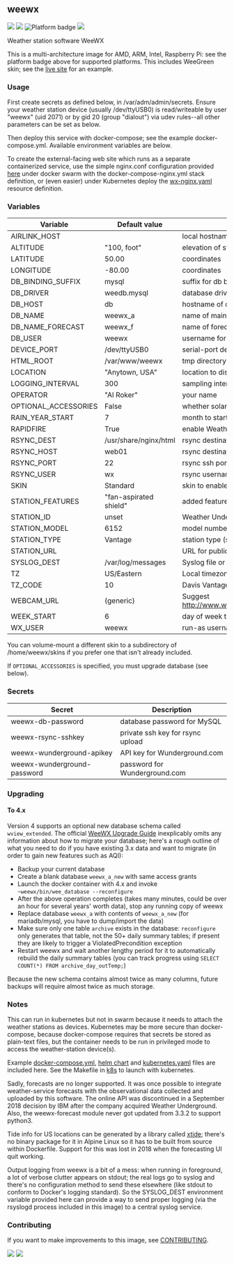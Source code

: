 ## weewx
[![](https://img.shields.io/docker/v/instantlinux/weewx?sort=date)](https://hub.docker.com/r/instantlinux/weewx/tags "Version badge") [![](https://img.shields.io/docker/image-size/instantlinux/weewx?sort=date)](https://github.com/instantlinux/docker-tools/tree/main/images/weewx "Image badge") ![](https://img.shields.io/badge/platform-amd64%20arm64%20arm%2Fv6%20arm%2Fv7-blue "Platform badge") [![](https://img.shields.io/badge/dockerfile-latest-blue)](https://gitlab.com/instantlinux/docker-tools/-/blob/main/images/weewx/Dockerfile "dockerfile")

Weather station software WeeWX

This is a multi-architecture image for AMD, ARM, Intel, Raspberry Pi: see the platform badge above for supported platforms. This includes WeeGreen skin; see the [live site](http://wx.ci.net) for an example.

### Usage

First create secrets as defined below, in /var/adm/admin/secrets.
Ensure your weather station device (usually /dev/ttyUSB0) is
read/writeable by user "weewx" (uid 2071) or by gid 20 (group
"dialout") via udev rules--all other parameters can be set as below.

Then deploy this service with docker-compose; see the example
docker-compose.yml. Available environment variables are below.

To create the external-facing web site which runs as a separate
containerized service, use the simple nginx.conf configuration
provided [here](https://github.com/instantlinux/docker-tools/blob/main/images/weewx/nginx.conf) under docker swarm with the docker-compose-nginx.yml stack
definition, or (even easier) under Kubernetes deploy the
[wx-nginx.yaml](https://github.com/instantlinux/docker-tools/blob/main/k8s/wx-nginx.yaml) resource definition.

### Variables

| Variable | Default value | Description |
| -------- | ------------- | ----------- |
| AIRLINK_HOST | | local hostname or IP of AirLink AQI sensor, if installed|
| ALTITUDE | "100, foot" | elevation of station |
| LATITUDE | 50.00 | coordinates |
| LONGITUDE | -80.00 | coordinates  |
| DB_BINDING_SUFFIX | mysql | suffix for db binding stanzas |
| DB_DRIVER | weedb.mysql | database driver |
| DB_HOST | db | hostname of db |
| DB_NAME | weewx_a | name of main archive database |
| DB_NAME_FORECAST | weewx_f | name of forecast database (deprecated) |
| DB_USER | weewx | username for db |
| DEVICE_PORT | /dev/ttyUSB0 | serial-port device |
| HTML_ROOT | /var/www/weewx | tmp directory for generating html/png images |
| LOCATION | "Anytown, USA" | location to display in banner |
| LOGGING_INTERVAL | 300 | sampling interval |
| OPERATOR | "Al Roker" | your name |
| OPTIONAL_ACCESSORIES | False | whether solar, UV or AQI sensors installed |
| RAIN_YEAR_START | 7 | month to start collecting annual rain data |
| RAPIDFIRE | True | enable Weather Underground realtime updates |
| RSYNC_DEST | /usr/share/nginx/html | rsync destination path |
| RSYNC_HOST | web01 | rsync destination host |
| RSYNC_PORT | 22 | rsync ssh port |
| RSYNC_USER | wx | rsync username |
| SKIN | Standard | skin to enable (Seasons, Standard, WeeGreen) |
| STATION_FEATURES | "fan-aspirated shield" | added features |
| STATION_ID | unset | Weather Underground station ID |
| STATION_MODEL | 6152 | model number of station |
| STATION_TYPE | Vantage | station type (see [usersguide](http://www.weewx.com/docs/usersguide.htm) |
| STATION_URL | | URL for public registration at weewx.com, if desired |
| SYSLOG_DEST | /var/log/messages | Syslog file or TCP dest (@@host:port) |
| TZ | US/Eastern | Local timezone |
| TZ_CODE | 10 | Davis VantagePro timezone code see [index](https://www.manualslib.com/manual/586601/Davis-Vantage-Pro.html?page=39) |
| WEBCAM_URL | (generic) | Suggest http://www.wunderground.com/webcams/<yourID>/1/show.html |
| WEEK_START | 6 | day of week to start weekly data (0 = Mon) |
| WX_USER | weewx | run-as username |

You can volume-mount a different skin to a subdirectory of /home/weewx/skins if you prefer one that isn't already included.

If `OPTIONAL_ACCESSORIES` is specified, you must upgrade database (see below).

### Secrets

Secret | Description
------ | -----------
weewx-db-password | database password for MySQL
weewx-rsync-sshkey | private ssh key for rsync upload
weewx-wunderground-apikey | API key for Wunderground.com
weewx-wunderground-password | password for Wunderground.com

### Upgrading

#### To 4.x

Version 4 supports an optional new database schema called `wview_extended`. The official [WeeWX Upgrade Guide](http://www.weewx.com/docs/upgrading.htm) inexplicably omits any information about how to migrate your database; here's a rough outline of what you need to do if you have existing 3.x data and want to migrate (in order to  gain new features such as AQI):

* Backup your current database
* Create a blank database `weewx_a_new` with same access grants
* Launch the docker container with 4.x and invoke `~weewx/bin/wee_database --reconfigure`
* After the above operation completes (takes many minutes, could be over an hour for several years' worth data), stop any running copy of weewx
* Replace database `weewx_a` with contents of `weewx_a_new` (for mariadb/mysql, you have to dump/import the data)
* Make sure only one table `archive` exists in the database: `reconfigure` only generates that table, not the 50+ daily summary tables; if present they are likely to trigger a ViolatedPrecondition exception
* Restart weewx and wait another lengthy period for it to automatically rebuild the daily summary tables (you can track progress using `SELECT COUNT(*) FROM archive_day_outTemp;`)

Because the new schema contains almost twice as many columns, future backups will require almost twice as much storage.

### Notes

This can run in kubernetes but not in swarm because it needs to attach
the weather stations as devices. Kubernetes may be more secure than
docker-compose, because docker-compose requires that secrets be stored
as plain-text files, but the container needs to be run in privileged
mode to access the weather-station device(s).

Example [docker-compose.yml](https://github.com/instantlinux/docker-tools/blob/main/images/weewx/docker-compose.yml), [helm chart](https://github.com/instantlinux/docker-tools/tree/main/images/weewx/helm) and [kubernetes.yaml](https://github.com/instantlinux/docker-tools/blob/main/images/weewx/kubernetes.yaml)
files are included here. See the Makefile in [k8s](https://github.com/instantlinux/docker-tools/blob/main/k8s/Makefile) to launch with kubernetes.

Sadly, forecasts are no longer supported. It was once possible to
integrate weather-service forecasts with the observational data
collected and uploaded by this software. The online API was
discontinued in a September 2018 decision by IBM after the company
acquired Weather Underground. Also, the weewx-forecast module never
got updated from 3.3.2 to support python3.

Tide info for US locations can be generated by a library called
[xtide](http://www.flaterco.com/xtide/); there's no binary package for it in Alpine Linux
so it has to be built from source within Dockerfile. Support for this
was lost in 2018 when the forecasting UI quit working.

Output logging from weewx is a bit of a mess: when running
in foreground, a lot of verbose clutter appears on stdout; the
real logs go to syslog and there's no configuration method to
send these elsewhere (like stdout to conform to Docker's logging
standard). So the SYSLOG_DEST environment variable provided here
can provide a way to send proper logging (via the rsyslogd
process included in this image) to a central syslog service.

### Contributing

If you want to make improvements to this image, see [CONTRIBUTING](https://github.com/instantlinux/docker-tools/blob/main/CONTRIBUTING.md).

[![](https://img.shields.io/badge/license-GPL--3.0-red.svg)](https://choosealicense.com/licenses/gpl-3.0/ "License badge") [![](https://img.shields.io/badge/code-weewx%2Fweewx-blue.svg)](https://github.com/weewx/weewx "Code repo")
